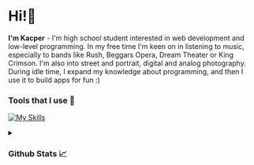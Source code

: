 # Hi!👋
**I'm Kacper** - I'm high school student interested in web development and low-level programming. In my free time I'm keen on in listening to music, especially to bands like Rush, Beggars Opera, Dream Theater or King Crimson. I'm also into street and portrait, digital and analog photography. During idle time, I expand my knowledge about programming, and then I use it to build apps for fun :)

### Tools that I use 🔧
[![My Skills](https://skillicons.dev/icons?i=rust,py,js,php,wordpress,tailwind,neovim,linux)](https://skillicons.dev)

<details>
    <summary><h3>Github Stats 📈</h3></summary>
    <br>
    <a href="#"><img src="https://github-readme-stats.vercel.app/api?username=kmtrebacz&theme=dark&count_private=true&hide_border=true&line_height=20"></a>
    <a href="#"><img src="https://github-readme-stats.vercel.app/api/top-langs/?username=kmtrebacz&layout=compact&theme=dark&count_private=true&hide_border=true"></a>
</details>
